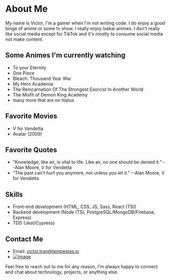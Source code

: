 # About Me

My name is Victor, I'm a gamer when I'm not writing code. I do enjoy a good binge of anime or some tv show. I really enjoy Isekai animes. I don't really like social media except for TikTok and it's mostly to consume social media not make content.

## Some Animes I'm currently watching
- To your Eternity
- One Piece
- Bleach: Thousand Year War
- My Hero Academia
- The Reincarnation Of The Strongest Exorcist In Another World
- The Misfit of Demon King Academy
- many more that are on hiatus

## Favorite Movies
- V for Vendetta
- Avatar (2009)

## Favorite Quotes
- “Knowledge, like air, is vital to life. Like air, no one should be denied it.” --Alan Moore, V for Vendetta
- “The past can't hurt you anymore, not unless you let it.” --Alan Moore, V for Vendetta

## Skills
- Front-end development (HTML, CSS, JS, Sass, React (TS))
- Backend development (Node (TS), PostgreSQL/MongoDB/Firebase, Express)
- TDD (Jest/Cypress)

## Contact Me

- Email: victor.tran@tempestas.io
- [![image](https://img.shields.io/badge/LinkedIn-0077B5?style=for-the-badge&logo=linkedin&logoColor=white)](https://www.linkedin.com/in/ivictor-tran/)

Feel free to reach out to me for any reason, I'm always happy to connect and chat about technology, projects, or anything else. 

<link rel="stylesheet" href="https://cdnjs.cloudflare.com/ajax/libs/font-awesome/5.15.1/css/all.min.css" integrity="sha512-+4zCK9k+qNFUR5X+cKL9EIR+ZOhtIloNl9GIKS57V1MyNsYpYcUrUeQc9vNfzsWfV28IaLL3i96P9sdNyeRssA==" crossorigin="anonymous" />
